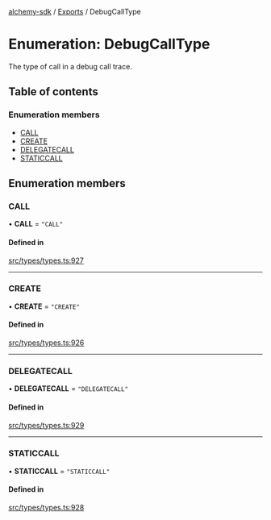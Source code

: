 [alchemy-sdk](../README.md) / [Exports](../modules.md) / DebugCallType

# Enumeration: DebugCallType

The type of call in a debug call trace.

## Table of contents

### Enumeration members

- [CALL](DebugCallType.md#call)
- [CREATE](DebugCallType.md#create)
- [DELEGATECALL](DebugCallType.md#delegatecall)
- [STATICCALL](DebugCallType.md#staticcall)

## Enumeration members

### CALL

• **CALL** = `"CALL"`

#### Defined in

[src/types/types.ts:927](https://github.com/alchemyplatform/alchemy-sdk-js/blob/c4bab3e/src/types/types.ts#L927)

___

### CREATE

• **CREATE** = `"CREATE"`

#### Defined in

[src/types/types.ts:926](https://github.com/alchemyplatform/alchemy-sdk-js/blob/c4bab3e/src/types/types.ts#L926)

___

### DELEGATECALL

• **DELEGATECALL** = `"DELEGATECALL"`

#### Defined in

[src/types/types.ts:929](https://github.com/alchemyplatform/alchemy-sdk-js/blob/c4bab3e/src/types/types.ts#L929)

___

### STATICCALL

• **STATICCALL** = `"STATICCALL"`

#### Defined in

[src/types/types.ts:928](https://github.com/alchemyplatform/alchemy-sdk-js/blob/c4bab3e/src/types/types.ts#L928)
